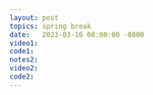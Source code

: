 ```yaml
---
layout: post
topics: spring break
date:   2023-03-16 08:00:00 -0800
video1: 
code1:  
notes2: 
video2: 
code2:  
---
```

